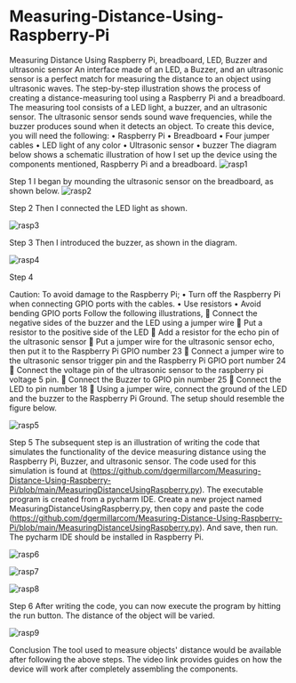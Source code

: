 # Measuring-Distance-Using-Raspberry-Pi
Measuring Distance Using Raspberry Pi, breadboard, LED, Buzzer and ultrasonic sensor
An interface made of an LED, a Buzzer, and an ultrasonic sensor is a perfect match for measuring the distance to an object using ultrasonic waves. The step-by-step illustration shows the process of creating a distance-measuring tool using a Raspberry Pi and a breadboard. The measuring tool consists of a LED light, a buzzer, and an ultrasonic sensor. The ultrasonic sensor sends sound wave frequencies, while the buzzer produces sound when it detects an object.
To create this device, you will need the following:
•	Raspberry Pi
•	Breadboard
•	Four jumper cables
•	LED light of any color
•	Ultrasonic sensor
•	buzzer 
The diagram below shows a schematic illustration of how I set up the device using the components mentioned, Raspberry Pi and a breadboard.
![rasp1](https://user-images.githubusercontent.com/56275470/205504578-576cc584-f368-4f46-9a92-51b04ffe4ccc.png)

Step 1
I began by mounding the ultrasonic sensor on the breadboard, as shown below.
![rasp2](https://user-images.githubusercontent.com/56275470/205504655-9627c360-943a-4282-a5cc-b7c874acc5b9.png)

Step 2
Then I connected the LED light as shown.

![rasp3](https://user-images.githubusercontent.com/56275470/205504910-764081cb-7b1f-478c-a3e1-de783de258fb.png)

Step 3
Then I introduced the buzzer, as shown in the diagram.


![rasp4](https://user-images.githubusercontent.com/56275470/205504945-2893d52a-71a8-4cd7-824e-756e65a6f4a1.png)

Step 4

Caution:
To avoid damage to the Raspberry Pi;
•	Turn off the Raspberry Pi when connecting GPIO ports with the cables.
•	Use resistors
•	Avoid bending GPIO ports
Follow the following illustrations,
	Connect the negative sides of the buzzer and the LED using a jumper wire
	Put a resistor to the positive side of the LED
	Add a resistor for the echo pin of the ultrasonic sensor
	Put a jumper wire for the ultrasonic sensor echo, then put it to the Raspberry Pi GPIO number 23
	Connect a jumper wire to the ultrasonic sensor trigger pin and the Raspberry Pi GPIO port number 24
	Connect the voltage pin of the ultrasonic sensor to the raspberry pi voltage 5 pin. 
	Connect the Buzzer to GPIO pin number 25
	Connect the LED to pin number 18
	Using a jumper wire, connect the ground of the LED and the buzzer to the Raspberry Pi Ground.
The setup should resemble the figure below.


![rasp5](https://user-images.githubusercontent.com/56275470/205504967-fe17b974-c7c5-456e-9a50-9d74c31128cb.png)


Step 5
The subsequent step is an illustration of writing the code that simulates the functionality of the device measuring distance using the Raspberry Pi, Buzzer, and ultrasonic sensor. The code used for this simulation is found at (https://github.com/dgermillarcom/Measuring-Distance-Using-Raspberry-Pi/blob/main/MeasuringDistanceUsingRaspberry.py). The executable program is created from a pycharm IDE. Create a new project named MeasuringDistanceUsingRaspberry.py, then copy and paste the code (https://github.com/dgermillarcom/Measuring-Distance-Using-Raspberry-Pi/blob/main/MeasuringDistanceUsingRaspberry.py). And save, then run. The pycharm IDE should be installed in Raspberry Pi. 

![rasp6](https://user-images.githubusercontent.com/56275470/205505098-045a4f19-f1c7-42c7-8309-228885fd1113.png)

![rasp7](https://user-images.githubusercontent.com/56275470/205505105-14cfada5-a8ed-45b1-8bbd-7a5ef9a15a34.png)

![rasp8](https://user-images.githubusercontent.com/56275470/205505110-695b99d8-bc48-483f-9f67-22d23424aae9.png)

Step 6
After writing the code, you can now execute the program by hitting the run button. The distance of the object will be varied. 


![rasp9](https://user-images.githubusercontent.com/56275470/205505137-feba8f41-0c99-4a94-86dc-6956869b33f6.png)

Conclusion
The tool used to measure objects' distance would be available after following the above steps. The video link provides guides on how the device will work after completely assembling the components. 
